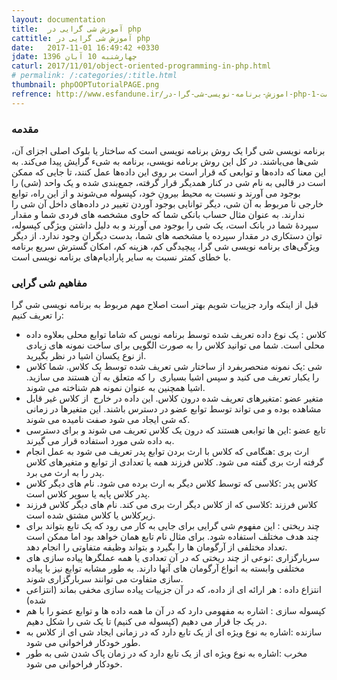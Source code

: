 ```yaml
---
layout: documentation
title:  آموزش شی گرایی در php
cattitle: آموزش شی گرایی در php
date:   2017-11-01 16:49:42 +0330
jdate: چهارشنبه 10 آبان 1396
caturl: 2017/11/01/object-oriented-programming-in-php.html
# permalink: /:categories/:title.html
thumbnail: phpOOPTutorialPAGE.png
refrence: http://www.esfandune.ir/اموزش-برنامه-نویسی-شی-گرا-در-php-قسمت-1/ <br> http://bshafiei.ir/Article_view/index/1XvocDexH9mhWT/برنامه-نویسی-شی-گرا-در-PHP
---
```

<h3>مقدمه</h3>
<p>
برنامه نویسی شی گرا یک روش برنامه نویسی است که ساختار یا بلوک اصلی اجزای آن، شی‌ها می‌باشند. در کل این روش برنامه نویسی، برنامه به شیء گرایش پیدا می‌کند. به این معنا که داده‌ها و توابعی که قرار است بر روی این داده‌ها عمل کنند، تا جایی که ممکن است در قالبی به نام شی در کنار همدیگر قرار گرفته، جمع‌بندی شده و یک واحد (شی) را بوجود می آورند و نسبت به محیط بیرونِ خود، کپسوله می‌شوند و از این راه، توابع خارجی نا مربوط به آن شی، دیگر توانایی بوجود آوردن تغییر در داده‌های داخل آن شی را ندارند. به عنوان مثال حساب بانکی شما که حاوی مشخصه های فردی شما و مقدار سپردهٔ شما در بانک است، یک شی را بوجود می آورند و به دلیل داشتن ویژگی کپسوله، توان دستکاری در مقدار سپرده یا مشخصه های شما، بدست دیگران وجود ندارد. از دیگر ویژگی‌های برنامه نویسی شی گرا، پیچیدگی کم، هزینه کم، امکان گسترش سریع برنامه با خطای کمتر نسبت به سایر پارادیام‌های برنامه نویسی است.
</p>


<h3>مفاهیم شی گرایی</h3>
<p>قبل از اینکه وارد جزییات شویم بهتر است اصلاح مهم مربوط به برنامه نویسی شی گرا را تعریف کنیم: </p>

<p>
<ul>
	<li><span class="notespan">کلاس :</span> یک نوع داده تعریف شده توسط برنامه نویس که شاما توابع محلی بعلاوه داده محلی است. شما می توانید کلاس را به صورت الگویی برای ساخت نمونه های زیادی از نوع یکسان اشیا در نظر بگیرید.</li>
	<li><span class="notespan">شی :</span>یک نمونه منحصربفرد از ساختار شی تعریف شده توسط یک کلاس. شما کلاس را یکبار تعریف می کنید و سپس اشیا بسیاری &nbsp;را که متعلق به آن هستند می سازید. اشیا همچنین به عنوان نمونه هم شناخته می شوند.</li>
	<li><span class="notespan">متغیر عضو :</span>متغیرهای تعریف شده درون کلاس. این داده در خارج &nbsp;از کلاس غیر قابل مشاهده بوده و می تواند توسط توابع عضو در دسترس باشند. این متغیرها در زمانی که شی ایجاد می شود صفت نامیده می شوند.</li>
	<li><span class="notespan">تابع عضو :</span>این ها توابعی هستند که درون یک کلاس تعریف می شوند و برای دسترسی به داده شی مورد استفاده قرار می گیرند.</li>
	<li><span class="notespan">ارث بری :</span>هنگامی که کلاس با ارث بردن توابع پدر تعریف می شود به عمل انجام گرفته ارث بری گفته می شود. کلاس فرزند همه یا تعدادی از توابع و متغیرهای کلاس پدر را به ارث می برد.</li>
	<li><span class="notespan">کلاس پدر :</span>کلاسی که توسط کلاس دیگر به ارث برده می شود. نام های دیگر کلاس پدر کلاس پایه یا سوپر کلاس است.</li>
	<li><span class="notespan">کلاس فرزند :</span>کلاسی که از کلاس دیگر ارث بری می کند. نام های دیگر کلاس فرزند زیرکلاس یا کلاس مشتق شده است.</li>
	<li><span class="notespan">چند ریختی :</span> این مفهوم شی گرایی برای جایی به کار می رود که یک تابع بتواند برای چند هدف مختلف استفاده شود. برای مثال نام تابع همان خواهد بود اما ممکن است تعداد مختلفی از آرگومان ها را بگیرد و بتواند وظیفه متفاوتی را انجام دهد.</li>
	<li><span class="notespan">سربارگزاری :</span>نوعی از چند ریختی که در آن تعدادی یا همه عملگرها پیاده سازی های مختلفی وابسته به انواع آرگومان های آنها دارند. به طور مشابه توابع نیز با پیاده سازی متفاوت می توانند سربارگزاری شوند.</li>
	<li><span class="notespan">انتزاع داده :</span> هر ارائه ای از داده، که در آن جزییات پیاده سازی مخفی بماند (انتزاعی شده)</li>
	<li><span class="notespan">کپسوله سازی :</span> اشاره به مفهومی دارد که در آن ما همه داده ها و توابع عضو را با هم در یک جا قرار می دهیم (کپسوله می کنیم) تا یک شی را شکل دهیم.</li>
	<li><span class="notespan">سازنده :</span>اشاره به نوع ویژه ای از یک تابع دارد که در زمانی ایجاد شی ای از کلاس به طور خودکار فراخوانی می شود.</li>
	<li><span class="notespan">مخرب :</span>اشاره به نوع ویژه ای از یک تابع دارد که در زمان پاک شدن شی به طور خودکار فراخوانی می شود.</li>
</ul>
</p>
